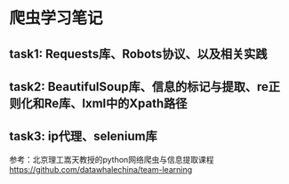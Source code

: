 # 爬虫学习笔记
## task1: Requests库、Robots协议、以及相关实践
## task2: BeautifulSoup库、信息的标记与提取、re正则化和Re库、lxml中的Xpath路径
## task3: ip代理、selenium库

参考：北京理工嵩天教授的python网络爬虫与信息提取课程
     <https://github.com/datawhalechina/team-learning>
